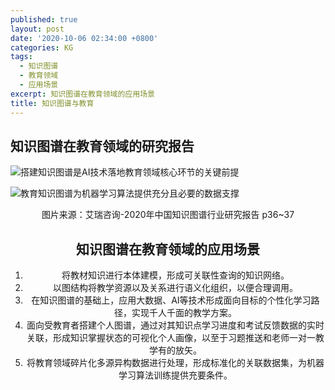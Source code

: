 ```yaml
---
published: true
layout: post
date: '2020-10-06 02:34:00 +0800'
categories: KG
tags:
  - 知识图谱
  - 教育领域
  - 应用场景
excerpt: 知识图谱在教育领域的应用场景
title: 知识图谱与教育
---
```

## 知识图谱在教育领域的研究报告

![搭建知识图谱是AI技术落地教育领域核心环节的关键前提](https://www.bobinsun.cn/assets/images/edu-01.png)

![教育知识图谱为机器学习算法提供充分且必要的数据支撑](https://www.bobinsun.cn/assets/images/edu-02.png)
<center>图片来源：艾瑞咨询-2020年中国知识图谱行业研究报告 p36~37<center/>

## 知识图谱在教育领域的应用场景
  
1. 将教材知识进行本体建模，形成可关联性查询的知识网络。
2. 以图结构将教学资源以及关系进行语义化组织，以便合理调用。
3. 在知识图谱的基础上，应用大数据、AI等技术形成面向目标的个性化学习路径，实现千人千面的教学方案。
4. 面向受教育者搭建个人图谱，通过对其知识点学习进度和考试反馈数据的实时关联，形成知识掌握状态的可视化个人画像，以至于习题推送和老师一对一教学有的放矢。
5. 将教育领域碎片化多源异构数据进行处理，形成标准化的关联数据集，为机器学习算法训练提供充要条件。
